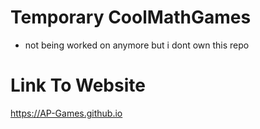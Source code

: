 # Temporary CoolMathGames

- not being worked on anymore but i dont own this repo
# Link To Website

https://AP-Games.github.io

